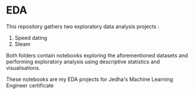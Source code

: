 # EDA

This repository gathers two exploratory data analysis projects : 
1) Speed dating
2) Steam

Both folders contain notebooks exploring the aforementioned datasets and performing exploratory analysis using descriptive statistics and visualisations.

These notebooks are my EDA projects for Jedha's Machine Learning Engineer certificate 
